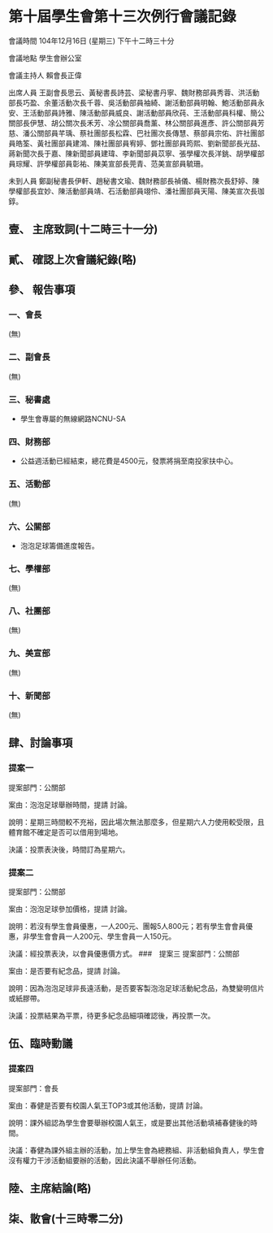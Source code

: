 第十屆學生會第十三次例行會議記錄
===

會議時間	104年12月16日 (星期三) 下午十二時三十分

會議地點	學生會辦公室

會議主持人	賴會長正偉

出席人員	王副會長思云、黃秘書長詩芸、梁秘書丹寧、魏財務部員秀蓉、洪活動部長巧盈、余董活動次長千蓉、吳活動部員袖綺、謝活動部員明翰、鮑活動部員永安、王活動部員詩雅、陳活動部員威良、謝活動部員欣莼、王活動部員科權、簡公關部長伊慧、胡公關次長禾芳、凃公關部員喬薰、林公關部員進彥、許公關部員芳慈、潘公關部員芊瑀、蔡社團部長松霖、巴社團次長傳慧、蔡部員宗佑、許社團部員皓筌、黃社團部員建鴻、陳社團部員宥婷、鄧社團部員筠熙、劉新聞部長光喆、蔣新聞次長于嘉、陳新聞部員建瑋、李新聞部員苡寧、張學權次長洋銚、胡學權部員琮耀、許學權部員彰祐、陳美宣部長莞青、范美宣部員毓珊。

未到人員	鄭副秘書長伊軒、趙秘書文瑜、魏財務部長禎儀、楊財務次長舒婷、陳學權部長宜妙、陳活動部員靖、石活動部員翊伶、潘社團部員天陽、陳美宣次長珈錞。

## 壹、	主席致詞(十二時三十一分)
## 貳、	確認上次會議紀錄(略)
## 參、	報告事項
### 一、會長

(無)

### 二、副會長

(無)

### 三、秘書處

- 學生會專屬的無線網路NCNU-SA

### 四、財務部 

- 公益週活動已經結束，總花費是4500元，發票將捐至南投家扶中心。

### 五、活動部

(無)

### 六、公關部

- 泡泡足球籌備進度報告。

### 七、學權部

(無)

### 八、社團部 

(無)

### 九、美宣部

(無)

### 十、新聞部

(無)

## 肆、討論事項
### 提案一
提案部門：公關部

案由：泡泡足球舉辦時間，提請 討論。

說明：星期三時間較不充裕，因此場次無法那麼多，但星期六人力使用較受限，且體育館不確定是否可以借用到場地。

決議：投票表決後，時間訂為星期六。

### 提案二
提案部門：公關部

案由：泡泡足球參加價格，提請 討論。

說明：若沒有學生會員優惠，一人200元、團報5人800元；若有學生會會員優惠，非學生會會員一人200元、學生會員一人150元。

決議：經投票表決，以會員優惠價方式。
###　提案三
提案部門：公關部

案由：是否要有紀念品，提請 討論。

說明：因為泡泡足球非長遠活動，是否要客製泡泡足球活動紀念品，為雙變明信片或紙膠帶。

決議：投票結果為平票，待更多紀念品細項確認後，再投票一次。

## 伍、臨時動議

### 提案四
提案部門：會長

案由：春健是否要有校園人氣王TOP3或其他活動，提請 討論。

說明：課外組認為學生會要舉辦校園人氣王，或是要出其他活動填補春健後的時間。

決議：春健為課外組主辦的活動，加上學生會為總務組、非活動組負責人，學生會沒有權力干涉活動組要辦的活動，因此決議不舉辦任何活動。

## 陸、主席結論(略)
## 柒、散會(十三時零二分)

